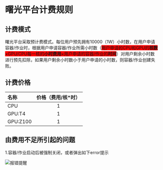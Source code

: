 # 曙光平台计费规则
## 计费模式
曙光平台采取预计费模式。每位用户预先拥有10000（1W）小时数，在用户申请容器/作业时，根据用户申请容器/作业所需小时数（<span style="background:red">用户申请的CPU和GPU的**核数**×GPU/CPU每一核的**小时费用**×用户申请的容器/作业的**时间**</span>）对用户剩余小时数进行预先扣除，如果用户剩余小时数小于用户申请的小时数，则容器/作业创建失败。
## 计费价格

| 名称    | 价格（费用/核*时） |
| :-------------- | :-----------:|
| CPU      | 1       |
| GPU:T4   | 1        |
| GPU:Z100|1|

## 由费用不足所引起的问题

1.容器/作业启动后被强制关闭，或者弹出如下error提示

![报错提醒](./fee_images/free_error.png)



